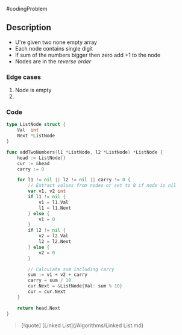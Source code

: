 #codingProblem
## Description


- U're given two none empty array 
- Each node contains single digit 
- If sum of the numbers bigger then zero add +1 to the node 
- Nodes are in the *reverse order*
### Edge cases


1. Node is empty 
2. 

### Code 


```go 
type ListNode struct {
	Val  int
	Next *ListNode
}

func addTwoNumbers(l1 *ListNode, l2 *ListNode) *ListNode {
    head := ListNode{}
    cur := &head
    carry := 0

    for l1 != nil || l2 != nil || carry != 0 {
        // Extract values from nodes or set to 0 if node is nil
        var v1, v2 int
        if l1 != nil {
            v1 = l1.Val
            l1 = l1.Next
        } else {
            v1 = 0
        }
        if l2 != nil {
            v2 = l2.Val
            l2 = l2.Next
        } else {
            v2 = 0
        }

        // Calculate sum including carry
        sum := v1 + v2 + carry
        carry = sum / 10
        cur.Next = &ListNode{Val: sum % 10}
        cur = cur.Next
    }

    return head.Next
}


```


>[!quote] [Linked List](/Algorithms/Linked List.md) 